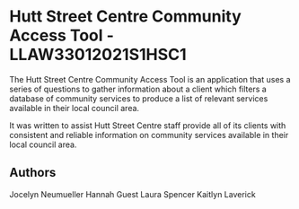 # Hutt Street Centre Community Access Tool - LLAW33012021S1HSC1

The Hutt Street Centre Community Access Tool is an application that uses a series of questions to gather information about a client which filters a database of community services to produce a list of relevant services available in their local council area. 

It was written to assist Hutt Street Centre staff provide all of its clients with consistent and reliable information on community services available in their local council area. 


## Authors

Jocelyn Neumueller 
Hannah Guest 
Laura Spencer
Kaitlyn Laverick